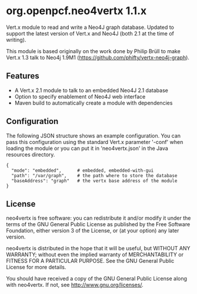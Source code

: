 # org.openpcf.neo4vertx 1.1.x

Vert.x module to read and write a Neo4J graph database. Updated to support
the latest version of Vert.x and Neo4J (both 2.1 at the time of writing).

This module is based originally on the work done by Philip Brüll to make
Vert.x 1.3 talk to Neo4j 1.9M1 (https://github.com/phifty/vertx-neo4j-graph).


## Features

 * A Vert.x 2.1 module to talk to an embedded Neo4J 2.1 database
 * Option to specify enablement of Neo4J web interface
 * Maven build to automatically create a module with dependencies
 

## Configuration

The following JSON structure shows an example configuration. You can pass 
this configuration using the standard Vert.x parameter '-conf' when loading
the module or you can put it in 'neo4vertx.json' in the Java resources 
directory.

    {
      "mode": "embedded",      # embedded, embedded-with-gui
      "path": "/var/graph",    # the path where to store the database
      "baseAddress": "graph"   # the vertx base address of the module
    }


## License

neo4vertx is free software: you can redistribute it and/or modify
it under the terms of the GNU General Public License as published by
the Free Software Foundation, either version 3 of the License, or
(at your option) any later version.

neo4vertx is distributed in the hope that it will be useful,
but WITHOUT ANY WARRANTY; without even the implied warranty of
MERCHANTABILITY or FITNESS FOR A PARTICULAR PURPOSE.  See the
GNU General Public License for more details.

You should have received a copy of the GNU General Public License
along with neo4vertx. If not, see <http://www.gnu.org/licenses/>.
